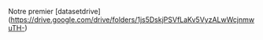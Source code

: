 
  Notre premier [datasetdrive] (https://drive.google.com/drive/folders/1js5DskjPSVfLaKv5VyzALwWcjnmwuTH-)
